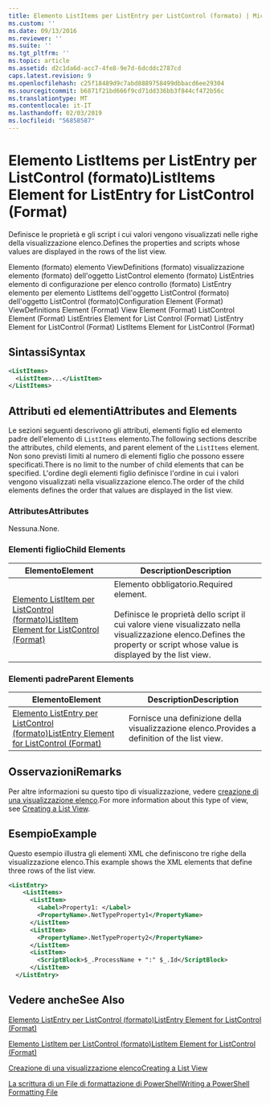 ```yaml
---
title: Elemento ListItems per ListEntry per ListControl (formato) | Microsoft Docs
ms.custom: ''
ms.date: 09/13/2016
ms.reviewer: ''
ms.suite: ''
ms.tgt_pltfrm: ''
ms.topic: article
ms.assetid: d2c1da6d-acc7-4fe8-9e7d-6dcddc2787cd
caps.latest.revision: 9
ms.openlocfilehash: c25f18489d9c7abd8889758499dbbacd6ee29304
ms.sourcegitcommit: b6871f21bd666f9cd71dd336bb3f844cf472b56c
ms.translationtype: MT
ms.contentlocale: it-IT
ms.lasthandoff: 02/03/2019
ms.locfileid: "56858587"
---
```

# <a name="listitems-element-for-listentry-for-listcontrol-format"></a><span data-ttu-id="9fd06-102">Elemento ListItems per ListEntry per ListControl (formato)</span><span class="sxs-lookup"><span data-stu-id="9fd06-102">ListItems Element for ListEntry for ListControl (Format)</span></span>

<span data-ttu-id="9fd06-103">Definisce le proprietà e gli script i cui valori vengono visualizzati nelle righe della visualizzazione elenco.</span><span class="sxs-lookup"><span data-stu-id="9fd06-103">Defines the properties and scripts whose values are displayed in the rows of the list view.</span></span>

<span data-ttu-id="9fd06-104">Elemento (formato) elemento ViewDefinitions (formato) visualizzazione elemento (formato) dell'oggetto ListControl elemento (formato) ListEntries elemento di configurazione per elenco controllo (formato) ListEntry elemento per elemento ListItems dell'oggetto ListControl (formato) dell'oggetto ListControl (formato)</span><span class="sxs-lookup"><span data-stu-id="9fd06-104">Configuration Element (Format) ViewDefinitions Element (Format) View Element (Format) ListControl Element (Format) ListEntries Element for List Control (Format) ListEntry Element for ListControl (Format) ListItems Element for ListControl (Format)</span></span>

## <a name="syntax"></a><span data-ttu-id="9fd06-105">Sintassi</span><span class="sxs-lookup"><span data-stu-id="9fd06-105">Syntax</span></span>

```xml
<ListItems>
  <ListItem>...</ListItem>
</ListItems>
```

## <a name="attributes-and-elements"></a><span data-ttu-id="9fd06-106">Attributi ed elementi</span><span class="sxs-lookup"><span data-stu-id="9fd06-106">Attributes and Elements</span></span>

<span data-ttu-id="9fd06-107">Le sezioni seguenti descrivono gli attributi, elementi figlio ed elemento padre dell'elemento di `ListItems` elemento.</span><span class="sxs-lookup"><span data-stu-id="9fd06-107">The following sections describe the attributes, child elements, and parent element of the `ListItems` element.</span></span> <span data-ttu-id="9fd06-108">Non sono previsti limiti al numero di elementi figlio che possono essere specificati.</span><span class="sxs-lookup"><span data-stu-id="9fd06-108">There is no limit to the number of child elements that can be specified.</span></span> <span data-ttu-id="9fd06-109">L'ordine degli elementi figlio definisce l'ordine in cui i valori vengono visualizzati nella visualizzazione elenco.</span><span class="sxs-lookup"><span data-stu-id="9fd06-109">The order of the child elements defines the order that values are displayed in the list view.</span></span>

### <a name="attributes"></a><span data-ttu-id="9fd06-110">Attributes</span><span class="sxs-lookup"><span data-stu-id="9fd06-110">Attributes</span></span>

<span data-ttu-id="9fd06-111">Nessuna.</span><span class="sxs-lookup"><span data-stu-id="9fd06-111">None.</span></span>

### <a name="child-elements"></a><span data-ttu-id="9fd06-112">Elementi figlio</span><span class="sxs-lookup"><span data-stu-id="9fd06-112">Child Elements</span></span>

|<span data-ttu-id="9fd06-113">Elemento</span><span class="sxs-lookup"><span data-stu-id="9fd06-113">Element</span></span>|<span data-ttu-id="9fd06-114">Description</span><span class="sxs-lookup"><span data-stu-id="9fd06-114">Description</span></span>|
|-------------|-----------------|
|[<span data-ttu-id="9fd06-115">Elemento ListItem per ListControl (formato)</span><span class="sxs-lookup"><span data-stu-id="9fd06-115">ListItem Element for ListControl (Format)</span></span>](./listitem-element-for-listitems-for-listcontrol-format.md)|<span data-ttu-id="9fd06-116">Elemento obbligatorio.</span><span class="sxs-lookup"><span data-stu-id="9fd06-116">Required element.</span></span><br /><br /> <span data-ttu-id="9fd06-117">Definisce le proprietà dello script il cui valore viene visualizzato nella visualizzazione elenco.</span><span class="sxs-lookup"><span data-stu-id="9fd06-117">Defines the property or script whose value is displayed by the list view.</span></span>|

### <a name="parent-elements"></a><span data-ttu-id="9fd06-118">Elementi padre</span><span class="sxs-lookup"><span data-stu-id="9fd06-118">Parent Elements</span></span>

|<span data-ttu-id="9fd06-119">Elemento</span><span class="sxs-lookup"><span data-stu-id="9fd06-119">Element</span></span>|<span data-ttu-id="9fd06-120">Description</span><span class="sxs-lookup"><span data-stu-id="9fd06-120">Description</span></span>|
|-------------|-----------------|
|[<span data-ttu-id="9fd06-121">Elemento ListEntry per ListControl (formato)</span><span class="sxs-lookup"><span data-stu-id="9fd06-121">ListEntry Element for ListControl (Format)</span></span>](./listentry-element-for-listcontrol-format.md)|<span data-ttu-id="9fd06-122">Fornisce una definizione della visualizzazione elenco.</span><span class="sxs-lookup"><span data-stu-id="9fd06-122">Provides a definition of the list view.</span></span>|

## <a name="remarks"></a><span data-ttu-id="9fd06-123">Osservazioni</span><span class="sxs-lookup"><span data-stu-id="9fd06-123">Remarks</span></span>

<span data-ttu-id="9fd06-124">Per altre informazioni su questo tipo di visualizzazione, vedere [creazione di una visualizzazione elenco](./creating-a-list-view.md).</span><span class="sxs-lookup"><span data-stu-id="9fd06-124">For more information about this type of view, see [Creating a List View](./creating-a-list-view.md).</span></span>

## <a name="example"></a><span data-ttu-id="9fd06-125">Esempio</span><span class="sxs-lookup"><span data-stu-id="9fd06-125">Example</span></span>

<span data-ttu-id="9fd06-126">Questo esempio illustra gli elementi XML che definiscono tre righe della visualizzazione elenco.</span><span class="sxs-lookup"><span data-stu-id="9fd06-126">This example shows the XML elements that define three rows of the list view.</span></span>

```xml
<ListEntry>
    <ListItems>
      <ListItem>
        <Label>Property1: </Label>
        <PropertyName>.NetTypeProperty1</PropertyName>
      </ListItem>
      <ListItem>
        <PropertyName>.NetTypeProperty2</PropertyName>
      </ListItem>
      <ListItem>
        <ScriptBlock>$_.ProcessName + ":" $_.Id</ScriptBlock>
      </ListItem>
  </ListEntry>
```

## <a name="see-also"></a><span data-ttu-id="9fd06-127">Vedere anche</span><span class="sxs-lookup"><span data-stu-id="9fd06-127">See Also</span></span>

[<span data-ttu-id="9fd06-128">Elemento ListEntry per ListControl (formato)</span><span class="sxs-lookup"><span data-stu-id="9fd06-128">ListEntry Element for ListControl (Format)</span></span>](./listentry-element-for-listcontrol-format.md)

[<span data-ttu-id="9fd06-129">Elemento ListItem per ListControl (formato)</span><span class="sxs-lookup"><span data-stu-id="9fd06-129">ListItem Element for ListControl (Format)</span></span>](./listitem-element-for-listitems-for-listcontrol-format.md)

[<span data-ttu-id="9fd06-130">Creazione di una visualizzazione elenco</span><span class="sxs-lookup"><span data-stu-id="9fd06-130">Creating a List View</span></span>](./creating-a-list-view.md)

[<span data-ttu-id="9fd06-131">La scrittura di un File di formattazione di PowerShell</span><span class="sxs-lookup"><span data-stu-id="9fd06-131">Writing a PowerShell Formatting File</span></span>](./writing-a-powershell-formatting-file.md)
